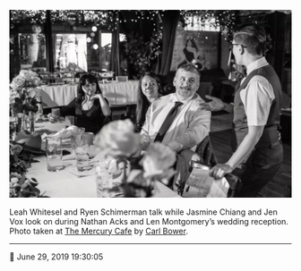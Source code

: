 ![Leah Whitesel and Ryen Schimerman talk](assets/8a0294f13e86dd4fd5e2be3ae225d432.webp)

Leah Whitesel and Ryen Schimerman talk while Jasmine Chiang and Jen Vox look on during Nathan Acks and Len Montgomery’s wedding reception. Photo taken at [The Mercury Cafe](http://mercurycafe.com/) by [Carl Bower](http://carlbowerphotos.com/).

- - - -

📅 June 29, 2019 19:30:05
